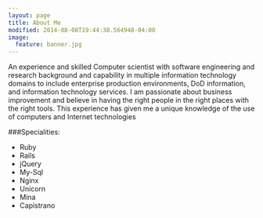 ```yaml
---
layout: page
title: About Me
modified: 2014-08-08T19:44:38.564948-04:00
image:
  feature: banner.jpg
---
```


An experience and skilled Computer scientist with software engineering and research background and capability in multiple information technology domains to include enterprise production environments, DoD information, and information technology services. I am passionate about business improvement and believe in having the right people in the right places with the right tools. This experience has given me a unique knowledge of the use of computers and Internet technologies

###Specialities:

* Ruby 
* Rails
* jQuery
* My-Sql
* Nginx
* Unicorn
* Mina
* Capistrano
